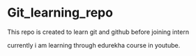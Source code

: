 # Git_learning_repo
This repo is created to learn git and github before joining intern

currently i am learning through edurekha course in youtube.
